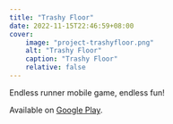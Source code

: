 ```yaml
---
title: "Trashy Floor"
date: 2022-11-15T22:46:59+08:00
cover:
    image: "project-trashyfloor.png"
    alt: "Trashy Floor"
    caption: "Trashy Floor"
    relative: false
---
```


Endless runner mobile game, endless fun!

Available on [Google Play](https://play.google.com/store/apps/details?id=com.NanosyncStudios.TrashyFloor).
